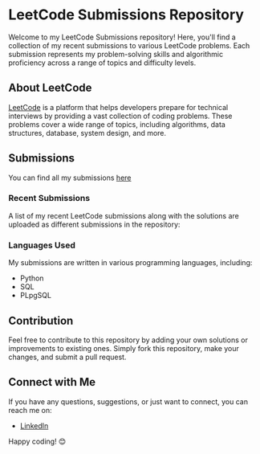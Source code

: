 # LeetCode Submissions Repository

Welcome to my LeetCode Submissions repository! Here, you'll find a collection of my recent submissions to various LeetCode problems. Each submission represents my problem-solving skills and algorithmic proficiency across a range of topics and difficulty levels.

## About LeetCode

[LeetCode](https://leetcode.com/) is a platform that helps developers prepare for technical interviews by providing a vast collection of coding problems. These problems cover a wide range of topics, including algorithms, data structures, database, system design, and more.

## Submissions
You can find all my submissions [here](https://leetcode.com/submissions/#/1)
### Recent Submissions

A list of my recent LeetCode submissions along with the solutions are uploaded as different submissions in the repository:

### Languages Used

My submissions are written in various programming languages, including:

- Python
- SQL
- PLpgSQL
  

## Contribution

Feel free to contribute to this repository by adding your own solutions or improvements to existing ones. Simply fork this repository, make your changes, and submit a pull request.

## Connect with Me

If you have any questions, suggestions, or just want to connect, you can reach me on:

- [LinkedIn](https://www.linkedin.com/in/deepthibinu)

Happy coding! 😊
